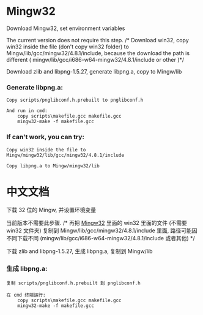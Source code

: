 # Mingw32
Download Mingw32, set environment variables

The current version does not require this step. /* Download win32, copy win32 inside the file (don't copy win32 folder) to Mingw/lib/gcc/mingw32/4.8.1/include, because the download the path is different (
    mingw/lib/gcc/i686-w64-mingw32/4.8.1/include or other
)*/

Download zlib and libpng-1.5.27, generate libpng.a, copy to Mingw/lib

### Generate libpng.a:

    Copy scripts/pnglibconf.h.prebuilt to pnglibconf.h

    And run in cmd:
        copy scripts\makefile.gcc makefile.gcc
        mingw32-make -f makefile.gcc

### If can't work, you can try:

    Copy win32 inside the file to Mingw/mingw32/lib/gcc/mingw32/4.8.1/include

    Copy libpng.a to Mingw/mingw32/lib



# 中文文档

下载 32 位的 Mingw, 并设置环境变量

当前版本不需要此步骤. /* 再把 [Mingw32](https://github.com/go-vgo/Mingw32) 里面的 win32 里面的文件 (不需要 win32 文件夹)
复制到 Mingw/lib/gcc/mingw32/4.8.1/include 里面, 路径可能因不同下载不同
(mingw/lib/gcc/i686-w64-mingw32/4.8.1/include 或者其他) */ 

下载 zlib and libpng-1.5.27, 生成 libpng.a, 复制到 Mingw/lib 

### 生成 libpng.a:

    复制 scripts/pnglibconf.h.prebuilt 到 pnglibconf.h

    在 cmd 终端运行:
        copy scripts\makefile.gcc makefile.gcc
        mingw32-make -f makefile.gcc   

